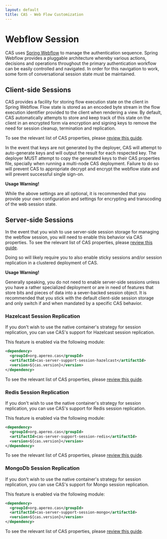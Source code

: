 ```yaml
---
layout: default
title: CAS - Web Flow Customization
---
```


# Webflow Session

CAS uses [Spring Webflow](https://github.com/spring-projects/spring-webflow) to manage the
authentication sequence. Spring Webflow provides a pluggable architecture whereby various actions,
decisions and operations throughout the primary authentication workflow can be easily controlled
and navigated. In order for this navigation to work, some form of conversational session state must be maintained.

## Client-side Sessions

CAS provides a facility for storing flow execution state on the client in Spring Webflow. Flow state is stored as an encoded byte
stream in the flow execution identifier provided to the client when rendering a view. By default, CAS automatically attempts to store
and keep track of this state on the client in an encrypted form via encryption and signing keys
to remove the need for session cleanup, termination and replication.

To see the relevant list of CAS properties, please [review this guide](Configuration-Properties.html#spring-webflow).

In the event that keys are not generated by the deployer, CAS will attempt to auto-generate keys and will output
the result for each respected key. The deployer MUST attempt to copy the generated keys to their CAS properties file, specially when
running a multi-node CAS deployment. Failure to do so will prevent CAS
to appropriate decrypt and encrypt the webflow state and will prevent successful single sign-on.

<div class="alert alert-warning"><strong>Usage Warning!</strong><p>
While the above settings are all optional, it is recommended that you provide your own configuration and settings for encrypting and
transcoding of the web session state.</p></div>

## Server-side Sessions

In the event that you wish to use server-side session storage for managing the webflow session, you will need to enable this behavior
via CAS properties. To see the relevant list of CAS properties, please [review this guide](Configuration-Properties.html#spring-webflow).

Doing so will likely require you to also enable sticky sessions and/or session replication in a clustered deployment of CAS.


<div class="alert alert-warning"><strong>Usage Warning!</strong><p>
Generally speaking, you do not need to enable server-side sessions unless you have a rather specialized deployment or are in need of features that store bits and pieces of data into a sever-backed session object. It is recommended that you stick with the default client-side session storage and only switch if and when mandated by a specific CAS behavior.</p></div>

### Hazelcast Session Replication

If you don't wish to use the native container's strategy for session replication,
you can use CAS's support for Hazelcast session replication.

This feature is enabled via the following module:

```xml
<dependency>
  <groupId>org.apereo.cas</groupId>
  <artifactId>cas-server-support-session-hazelcast</artifactId>
  <version>${cas.version}</version>
</dependency>
```

To see the relevant list of CAS properties, please [review this guide](Configuration-Properties.html#spring-webflow).

### Redis Session Replication

If you don't wish to use the native container's strategy for session replication,
you can use CAS's support for Redis session replication.

This feature is enabled via the following module:

```xml
<dependency>
  <groupId>org.apereo.cas</groupId>
  <artifactId>cas-server-support-session-redis</artifactId>
  <version>${cas.version}</version>
</dependency>
```

To see the relevant list of CAS properties, please [review this guide](Configuration-Properties.html#spring-webflow).

### MongoDb Session Replication

If you don't wish to use the native container's strategy for session replication,
you can use CAS's support for Mongo session replication.

This feature is enabled via the following module:

```xml
<dependency>
  <groupId>org.apereo.cas</groupId>
  <artifactId>cas-server-support-session-mongo</artifactId>
  <version>${cas.version}</version>
</dependency>
```

To see the relevant list of CAS properties, please [review this guide](Configuration-Properties.html#spring-webflow).
